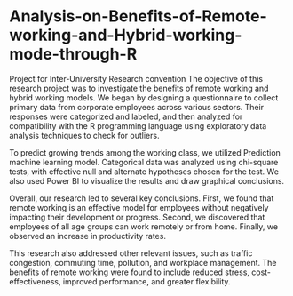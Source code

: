 # Analysis-on-Benefits-of-Remote-working-and-Hybrid-working-mode-through-R
Project for Inter-University Research convention
The objective of this research project was to investigate the benefits of remote working and hybrid working models. We began by designing a questionnaire to collect primary data from corporate employees across various sectors. Their responses were categorized and labeled, and then analyzed for compatibility with the R programming language using exploratory data analysis techniques to check for outliers.

To predict growing trends among the working class, we utilized Prediction machine learning model. Categorical data was analyzed using chi-square tests, with effective null and alternate hypotheses chosen for the test. We also used Power BI to visualize the results and draw graphical conclusions.

Overall, our research led to several key conclusions. First, we found that remote working is an effective model for employees without negatively impacting their development or progress. Second, we discovered that employees of all age groups can work remotely or from home. Finally, we observed an increase in productivity rates.

This research also addressed other relevant issues, such as traffic congestion, commuting time, pollution, and workplace management. The benefits of remote working were found to include reduced stress, cost-effectiveness, improved performance, and greater flexibility.


